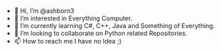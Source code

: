 - 👋 Hi, I’m @ashborn3
- 👀 I’m interested in Everything Computer.
- 🌱 I’m currently learning C#, C++, Java and Something of Everything.
- 💞️ I’m looking to collaborate on Python related Repositories.
- 📫 How to reach me I have no Idea ;)

<!---
ashborn3/ashborn3 is a ✨ special ✨ repository because its `README.md` (this file) appears on your GitHub profile.
You can click the Preview link to take a look at your changes.
--->
